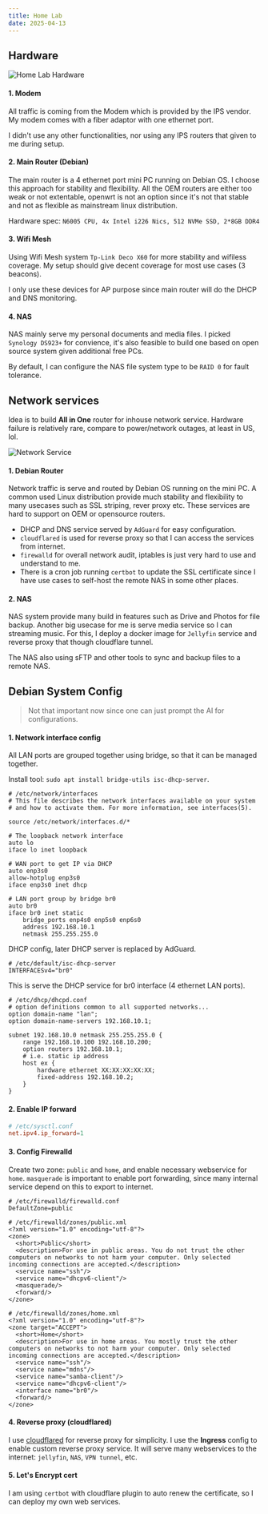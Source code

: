 ```yaml
---
title: Home Lab
date: 2025-04-13
---
```


## Hardware

![Home Lab Hardware](/img/HomeLabHardware.svg)

#### 1. Modem

All traffic is coming from the Modem which is provided by the IPS vendor. My modem comes with a fiber adaptor with one ethernet port.

I didn't use any other functionalities, nor using any IPS routers that given to me during setup.

#### 2. Main Router (Debian)

The main router is a 4 ethernet port mini PC running on Debian OS. I choose this approach for stability and flexibility. All the OEM routers are either too weak or not extentable, openwrt is not an option since it's not that stable and not as flexible as mainstream linux distribution.

Hardware spec: `N6005 CPU, 4x Intel i226 Nics, 512 NVMe SSD, 2*8GB DDR4`

#### 3. Wifi Mesh

Using Wifi Mesh system `Tp-Link Deco X60` for more stability and wifiless coverage. My setup should give decent coverage for most use cases (3 beacons).

I only use these devices for AP purpose since main router will do the DHCP and DNS monitoring.

#### 4. NAS

NAS mainly serve my personal documents and media files. I picked `Synology DS923+` for convience, it's also feasible to build one based on open source system given additional free PCs.

By default, I can configure the NAS file system type to be `RAID 0` for fault tolerance.

## Network services

Idea is to build **All in One** router for inhouse network service. Hardware failure is relatively rare, compare to power/network outages, at least in US, lol.

![Network Service](/img/HomeLabNetworkService.svg)

#### 1. Debian Router

Network traffic is serve and routed by Debian OS running on the mini PC. A common used Linux distribution provide much stability and flexibility to many usecases such as SSL striping, rever proxy etc. These services are hard to support on OEM or opensource routers.

* DHCP and DNS service served by `AdGuard` for easy configuration.
* `cloudflared` is used for reverse proxy so that I can access the services from internet.
* `firewalld` for overall network audit, iptables is just very hard to use and understand to me.
* There is a cron job running `certbot` to update the SSL certificate since I have use cases to self-host the remote NAS in some other places.

#### 2. NAS

NAS system provide many build in features such as Drive and Photos for file backup. Another big usecase for me is serve media service so I can streaming music. For this, I deploy a docker image for `Jellyfin` service and reverse proxy that though cloudflare tunnel.

The NAS also using sFTP and other tools to sync and backup files to a remote NAS.


## Debian System Config

> Not that important now since one can just prompt the AI for configurations.

#### 1. Network interface config

All LAN ports are grouped together using bridge, so that it can be managed together.

Install tool: `sudo apt install bridge-utils isc-dhcp-server`.

```
# /etc/network/interfaces
# This file describes the network interfaces available on your system
# and how to activate them. For more information, see interfaces(5).

source /etc/network/interfaces.d/*

# The loopback network interface
auto lo
iface lo inet loopback

# WAN port to get IP via DHCP
auto enp3s0
allow-hotplug enp3s0
iface enp3s0 inet dhcp

# LAN port group by bridge br0
auto br0
iface br0 inet static
    bridge_ports enp4s0 enp5s0 enp6s0
    address 192.168.10.1
    netmask 255.255.255.0
```

DHCP config, later DHCP server is replaced by AdGuard.

```
# /etc/default/isc-dhcp-server
INTERFACESv4="br0"
```

This is serve the DHCP service for br0 interface (4 ethernet LAN ports).

```
# /etc/dhcp/dhcpd.conf
# option definitions common to all supported networks...
option domain-name "lan";
option domain-name-servers 192.168.10.1;

subnet 192.168.10.0 netmask 255.255.255.0 {
    range 192.168.10.100 192.168.10.200;
    option routers 192.168.10.1;
    # i.e. static ip address
    host ex {
        hardware ethernet XX:XX:XX:XX:XX;
        fixed-address 192.168.10.2;
    }
}
```


#### 2. Enable IP forward


```/etc/sysctl.conf
# /etc/sysctl.conf
net.ipv4.ip_forward=1
```

#### 3. Config Firewalld

Create two zone: `public` and `home`, and enable necessary webservice for `home`. `masquerade` is important to enable port forwarding, since many internal service depend on this to export to internet.

```
# /etc/firewalld/firewalld.conf
DefaultZone=public

# /etc/firewalld/zones/public.xml
<?xml version="1.0" encoding="utf-8"?>
<zone>
  <short>Public</short>
  <description>For use in public areas. You do not trust the other computers on networks to not harm your computer. Only selected incoming connections are accepted.</description>
  <service name="ssh"/>
  <service name="dhcpv6-client"/>
  <masquerade/>
  <forward/>
</zone>

# /etc/firewalld/zones/home.xml
<?xml version="1.0" encoding="utf-8"?>
<zone target="ACCEPT">
  <short>Home</short>
  <description>For use in home areas. You mostly trust the other computers on networks to not harm your computer. Only selected incoming connections are accepted.</description>
  <service name="ssh"/>
  <service name="mdns"/>
  <service name="samba-client"/>
  <service name="dhcpv6-client"/>
  <interface name="br0"/>
  <forward/>
</zone>
```

#### 4. Reverse proxy (cloudflared)

I use [cloudflared](https://github.com/cloudflare/cloudflared) for reverse proxy for simplicity. I use the **Ingress** config to enable custom reverse proxy service. It will serve many webservices to the internet: `jellyfin`, `NAS`, `VPN tunnel`, etc.

#### 5. Let's Encrypt cert

I am using `certbot` with cloudflare plugin to auto renew the certificate, so I can deploy my own web services.